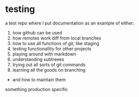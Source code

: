 testing
=======

a test repo where I put documentation as an example of either:

1. how github can be used
 1. how remotes work diff from local branches
 1. how to use all functions of git, like staging
1. testing functionallity for other projects
1. playing around with markdown
1. understanding subtreees
1. trying out all sorts of git commands
1. learning all the goods on branching
 * and how to maintain them

something production specific

